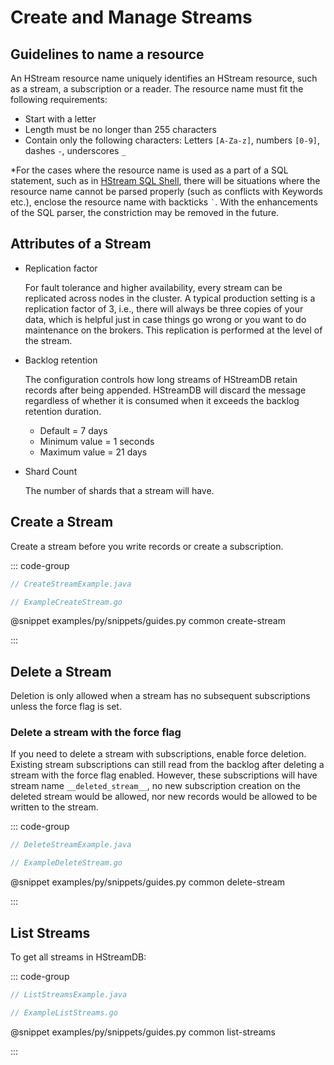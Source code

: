 # Create and Manage Streams

## Guidelines to name a resource

An HStream resource name uniquely identifies an HStream resource, such as a
stream, a subscription or a reader. The resource name must fit the following
requirements:

- Start with a letter
- Length must be no longer than 255 characters
- Contain only the following characters: Letters `[A-Za-z]`, numbers `[0-9]`,
  dashes `-`, underscores `_`

\*For the cases where the resource name is used as a part of a SQL statement,
such as in [HStream SQL Shell](../reference/cli.md#hstream-sql-shell), there
will be situations where the resource name cannot be parsed properly (such as
conflicts with Keywords etc.), enclose the resource name with backticks `` ` ``.
With the enhancements of the SQL parser, the constriction may be removed in the future.

## Attributes of a Stream

- Replication factor

  For fault tolerance and higher availability, every stream can be replicated
  across nodes in the cluster. A typical production setting is a replication
  factor of 3, i.e., there will always be three copies of your data, which is
  helpful just in case things go wrong or you want to do maintenance on the
  brokers. This replication is performed at the level of the stream.

- Backlog retention

  The configuration controls how long streams of HStreamDB retain records after
  being appended. HStreamDB will discard the message regardless of whether it is
  consumed when it exceeds the backlog retention duration.

  - Default = 7 days
  - Minimum value = 1 seconds
  - Maximum value = 21 days

- Shard Count

  The number of shards that a stream will have.

## Create a Stream

Create a stream before you write records or create a subscription.

::: code-group

```java
// CreateStreamExample.java
```

```go
// ExampleCreateStream.go
```

@snippet examples/py/snippets/guides.py common create-stream

:::

## Delete a Stream

Deletion is only allowed when a stream has no subsequent subscriptions unless
the force flag is set.

### Delete a stream with the force flag

If you need to delete a stream with subscriptions, enable force deletion.
Existing stream subscriptions can still read from the backlog after deleting a
stream with the force flag enabled. However, these subscriptions will have
stream name `__deleted_stream__`, no new subscription creation on the deleted
stream would be allowed, nor new records would be allowed to be written to the
stream.

::: code-group

```java
// DeleteStreamExample.java
```

```go
// ExampleDeleteStream.go
```

@snippet examples/py/snippets/guides.py common delete-stream

:::

## List Streams

To get all streams in HStreamDB:

::: code-group

```java
// ListStreamsExample.java
```

```go
// ExampleListStreams.go
```

@snippet examples/py/snippets/guides.py common list-streams

:::
